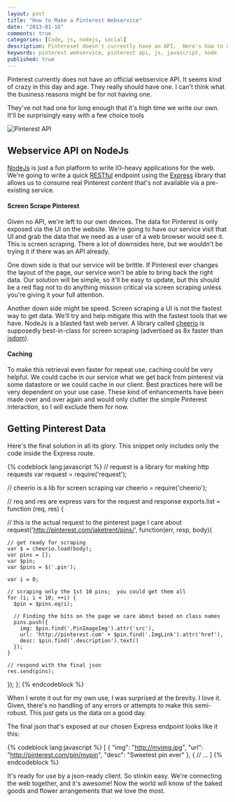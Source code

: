 ```yaml
---
layout: post
title: "How to Make a Pinterest Webservice"
date: "2013-01-18"
comments: true
categories: [Code, js, nodejs, social]
description: Pintereset doesn't currently have an API.  Here's how to use NodeJs to make a simple Pinterest webservice.
keywords: pinterest webservice, pinterest api, js, javascript, node
published: true
---
```


Pinterest currently does not have an official webservice API.  It seems kind of crazy in this day and age.  They really should have one.  I can't think what the business reasons might be for not having one.  

They've not had one for long enough that it's high time we write our own.  It'll be surprisingly easy with a few choice tools

![Pinterest API](http://i.imgur.com/7cv9d.png)

<!--more-->

## Webservice API on NodeJs 

[NodeJs](http://nodejs.org/) is just a fun platform to write IO-heavy applications for the web.  We're going to write a quick [RESTful](http://en.wikipedia.org/wiki/Representational_state_transfer) endpoint using the [Express](http://expressjs.com/) library that allows us to consume real Pinterest content that's not available via a pre-existing service.

#### Screen Scrape Pinterest

Given no API, we're left to our own devices.  The data for Pinterest is only exposed via the UI on the website.  We're going to have our service visit that UI and grab the data that we need as a user of a web browser would see it.  This is screen scraping.  There a lot of downsides here, but we wouldn't be trying it if there was an API already.

One down side is that our service will be brittle.  If Pinterest ever changes the layout of the page, our service won't be able to bring back the right data.  Our solution will be simple, so it'll be easy to update, but this should be a red flag not to do anything mission critical via screen scraping unless you're giving it your full attention.

Another down side might be speed.  Screen scraping a UI is not the fastest way to get data.  We'll try and help mitigate this with the fastest tools that we have.  NodeJs is a blasted fast web server.  A library called [cheerio](https://github.com/MatthewMueller/cheerio) is supposedly best-in-class for screen scraping (advertised as 8x faster than [jsdom](https://github.com/tmpvar/jsdom)).

#### Caching

To make this retrieval even faster for repeat use, caching could be very helpful.  We could cache in our service what we get back from pinterest via some datastore or we could cache in our client.  Best practices here will be very dependent on your use case.  These kind of enhancements have been made over and over again and would only clutter the simple Pinterest interaction, so I will exclude them for now.

## Getting Pinterest Data

Here's the final solution in all its glory.  This snippet only includes only the code inside the Express route.

{% codeblock lang:javascript %}
// request is a library for making http requests
var request = require('request');

// cheerio is a lib for screen scraping
var cheerio = require('cheerio');

// req and res are express vars for the request and response
exports.list = function (req, res) {

  // this is the actual request to the pinterest page I care about
  request('http://pinterest.com/jaketrent/pins/', function(err, resp, body){
  
    // get ready for scraping
    var $ = cheerio.load(body);
    var pins = [];
    var $pin;
    var $pins = $('.pin');

    var i = 0;
    
    // scraping only the 1st 10 pins;  you could get them all
    for (i; i < 10; ++i) {
      $pin = $pins.eq(i);
      
      // Finding the bits on the page we care about based on class names
      pins.push({
        img: $pin.find('.PinImageImg').attr('src'),
        url: 'http://pinterest.com' + $pin.find('.ImgLink').attr('href'),
        desc: $pin.find('.description').text()
      });
    }
    
    // respond with the final json
    res.send(pins);
  });
};
{% endcodeblock %}

When I wrote it out for my own use, I was surprised at the brevity.  I love it.  Given, there's no handling of any errors or attempts to make this semi-robust.  This just gets us the data on a good day.

The final json that's exposed at our chosen Express endpoint looks like it this:

{% codeblock lang:javascript %}
[ {
    "img": "http://myimg.jpg",
    "url": "http://pinterest.com/pin/mypin",
    "desc": "Sweetest pin ever"
  }, {
  // ...
]
{% endcodeblock %}

It's ready for use by a json-ready client.  So stinkin easy.  We're connecting the web together, and it's awesome!  Now the world will know of the baked goods and flower arrangements that we love the most.


